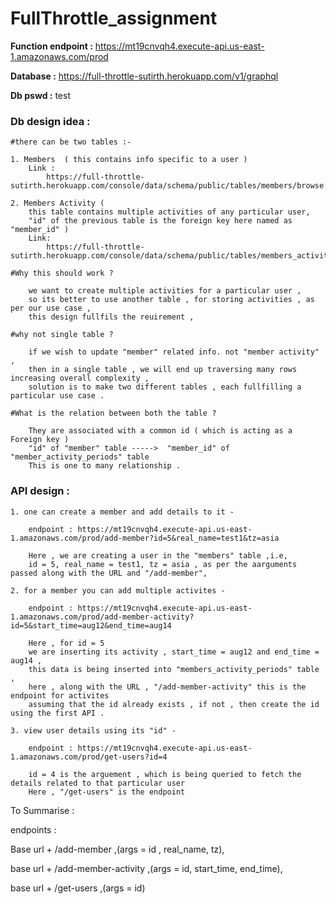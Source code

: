 # FullThrottle_assignment

<b>Function endpoint :</b> 
    https://mt19cnvqh4.execute-api.us-east-1.amazonaws.com/prod
    
<b>Database :</b> 
    https://full-throttle-sutirth.herokuapp.com/v1/graphql
    
<b>Db pswd :</b> 
    test

<h3>Db design idea :</h3>

    #there can be two tables :-

    1. Members  ( this contains info specific to a user )
        Link :
            https://full-throttle-sutirth.herokuapp.com/console/data/schema/public/tables/members/browse
            
    2. Members Activity ( 
        this table contains multiple activities of any particular user, 
        "id" of the previous table is the foreign key here named as "member_id" )
        Link:
            https://full-throttle-sutirth.herokuapp.com/console/data/schema/public/tables/members_activity_periods/browse

    #Why this should work ?

        we want to create multiple activities for a particular user , 
        so its better to use another table , for storing activities , as per our use case , 
        this design fullfils the reuirement , 
    
    #why not single table ?

        if we wish to update "member" related info. not "member activity" , 
        then in a single table , we will end up traversing many rows  increasing overall complexity , 
        solution is to make two different tables , each fullfilling a particular use case .

    #What is the relation between both the table ?

        They are associated with a common id ( which is acting as a Foreign key )
        "id" of "member" table ----->  "member_id" of "member_activity_periods" table
        This is one to many relationship .
    

<h3>API design :</h3>

    1. one can create a member and add details to it -
         
        endpoint : https://mt19cnvqh4.execute-api.us-east-1.amazonaws.com/prod/add-member?id=5&real_name=test1&tz=asia
        
        Here , we are creating a user in the "members" table ,i.e,
        id = 5, real_name = test1, tz = asia , as per the aarguments passed along with the URL and "/add-member",
        
    2. for a member you can add multiple activites - 

        endpoint : https://mt19cnvqh4.execute-api.us-east-1.amazonaws.com/prod/add-member-activity?id=5&start_time=aug12&end_time=aug14

        Here , for id = 5
        we are inserting its activity , start_time = aug12 and end_time = aug14 ,
        this data is being inserted into "members_activity_periods" table , 
        here , along with the URL , "/add-member-activity" this is the endpoint for activites
        assuming that the id already exists , if not , then create the id using the first API .

    3. view user details using its "id" - 

        endpoint : https://mt19cnvqh4.execute-api.us-east-1.amazonaws.com/prod/get-users?id=4
        
        id = 4 is the arguement , which is being queried to fetch the details related to that particular user
        Here , "/get-users" is the endpoint
        

To Summarise :

endpoints :

Base url + /add-member ,(args = id , real_name, tz),

base url + /add-member-activity ,(args = id, start_time, end_time),

base url + /get-users ,(args = id)



